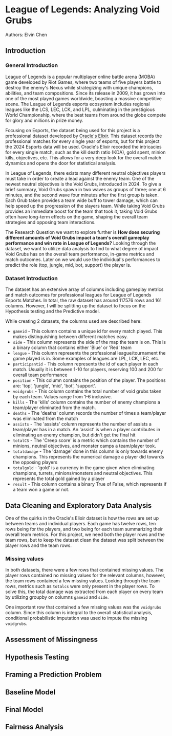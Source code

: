 # League of Legends: Analyzing Void Grubs
Authors: Elvin Chen

## Introduction
### General Introduction
League of Legends is a popular multiplayer online battle arena (MOBA) game developed by Riot Games, where two teams of five players battle to destroy the enemy's Nexus while strategizing with unique champions, abilities, and team compositions. Since its release in 2009, it has grown into one of the most played games worldwide, boasting a massive competitive scene. The League of Legends esports ecosystem includes regional leagues like the LCS, LEC, LCK, and LPL, culminating in the prestigious World Championship, where the best teams from around the globe compete for glory and millions in prize money.

Focusing on Esports, the dataset being used for this project is a professional dataset developed by [Oracle's Elixir](https://oracleselixir.com/about). This dataset records the professional matches for every single year of esports, but for this project the 2024 Esports data will be used. Oracle's Elixir recorded the intricacies for every single match, such as the kill death ratio (KDA), gold spent, minion kills, objectives, etc. This allows for a very deep look for the overall match dynamics and opens the door for statistical analysis.

In League of Legends, there exists many different neutral objectives players must take in order to create a lead against the enemy team. One of the newest neutral objectives is the Void Grubs, introduced in 2024. To give a brief summary, Void Grubs spawn in two waves as groups of three; one at 6 minutes, and the second wave four minutes after the first group is taken. Each Grub taken provides a team wide buff to tower damage, which can help speed up the progression of the slayers team. While taking Void Grubs provides an immediate boost for the team that took it, taking Void Grubs often have long-term effects on the game, shaping the overall team strategies and opposing team interactions.

The Research Question we want to explore further is **How does securing different amounts of Void Grubs impact a team's overall gameplay performance and win rate in League of Legends?** Looking through the dataset, we want to utilize data analysis to find to what degree of impact Void Grubs has on the overall team performance, in-game metrics and match outcomes. Later on we would use the individual's performances to predict the role (top, jungle, mid, bot, support) the player is.

### Dataset Introduction
The dataset has an extensive array of columns including gameplay metrics and match outcomes for professional leagues for League of Legends Esports Matches. In total, the raw dataset has around 117576 rows and 161 columns. However, I will be splitting up the dataset to focus on the Hypothesis testing and the Predictive model.

While creating 2 datasets, the columns used are described here:
- `gameid` - This column contains a unique id for every match played. This makes distinguishing between different matches easy.
- `side` - This column represents the side of the map the team is on. This is a binary column that contains either 'Blue' or 'Red' team
- `league` - This column represents the professional league/tournament the game played is in. Some examples of leagues are LPL, LCK, LEC, etc.
- `participantid` - This column represents the id of each player in each match. Usually it is between 1-10 for players, reserving 100 and 200 for overall team performance
- `position` - This column contains the position of the player. The positions are: 'top', 'jungle', 'mid', 'bot', 'support'.
- `voidgrubs` - This column contains the total number of void grubs taken by each team. Values range from 1-6 inclusive.
- `kills` - The 'kills' column contains the number of enemy champions a team/player eliminated from the match.
- `deaths` - The 'deaths' column records the number of times a team/player was eliminated from the match
- `assists` - The 'assists' column represents the number of assists a team/player has in a match. An 'assist' is when a player contributes in eliminating an enemy champion, but didn't get the final hit
- `totalCS` - The 'Creep score' is a metric which contains the number of minions, neutral objectives, and monster camps a team/player took.
- `totaldamage` - The 'damage' done in this column is only towards enemy champions. This represents the numerical damage a player did towards the opposing players
- `totalgold` - 'gold' is a currency in the game given when eliminating champions, turrets, minions/monsters and neutral objectives. This represents the total gold gained by a player
- `result` - This column contains a binary True of False, which represents if a team won a game or not.
## Data Cleaning and Exploratory Data Analysis
One of the quirks in the Oracle's Elixir dataset is how the rows are set up between teams and individual players. Each game has twelve rows, ten rows being for the players, and two being for each team summarizing their overall team metrics. For this project, we need both the player rows and the team rows, but to keep the dataset clean the dataset was split between the player rows and the team rows. 

### Missing values
In both datasets, there were a few rows that contained missing values. The player rows contained no missing values for the relevant columns, however, the team rows contained a few missing values. Looking through the team rows, metrics such as `totalcs` were only present in the player rows. To solve this, the total damage was extracted from each player on every team by utilizing groupby on columns `gameid` and `side`. 

One important row that contained a few missing values was the `voidgrubs` column. Since this column is integral to the overall statistical analysis, conditional probabilistic imputation was used to impute the missing `voidgrubs`. 
## Assessment of Missingness
## Hypothesis Testing
## Framing a Prediction Problem
## Baseline Model
## Final Model
## Fairness Analysis